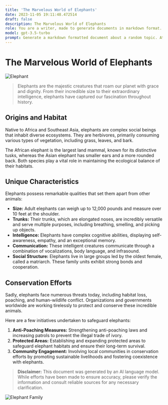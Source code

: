 ```yaml
---
title: 'The Marvelous World of Elephants'
date: 2023-11-05 19:11:48.472514
draft: false
description: The Marvelous World of Elephants
role: You are a writer, made to generate documents in markdown format. It is very important that all of the documents you generate are in valid markdown format.
model: gpt-3.5-turbo
prompt: Generate a markdown formatted document about a random topic. At the bottom, include a disclaimer explaining that the document was generated by you. The first line of the document should be the title. Make sure that the entire document is in proper markdown format, using a mix of various tags to make the document visually appealing.
---
```


# The Marvelous World of Elephants

![Elephant](https://images.unsplash.com/photo-1528887326662-88ac53d96678)

> Elephants are the majestic creatures that roam our planet with grace and dignity. From their incredible size to their extraordinary intelligence, elephants have captured our fascination throughout history.

## Origins and Habitat

Native to Africa and Southeast Asia, elephants are complex social beings that inhabit diverse ecosystems. They are herbivores, primarily consuming various types of vegetation, including grass, leaves, and bark.

The African elephant is the largest land mammal, known for its distinctive tusks, whereas the Asian elephant has smaller ears and a more rounded back. Both species play a vital role in maintaining the ecological balance of their habitats.

## Unique Characteristics

Elephants possess remarkable qualities that set them apart from other animals:

- **Size:** Adult elephants can weigh up to 12,000 pounds and measure over 10 feet at the shoulder.
- **Trunks:** Their trunks, which are elongated noses, are incredibly versatile and serve multiple purposes, including breathing, smelling, and picking up objects.
- **Intelligence:** Elephants have complex cognitive abilities, displaying self-awareness, empathy, and an exceptional memory.
- **Communication:** These intelligent creatures communicate through a combination of vocalizations, body language, and infrasound.
- **Social Structure:** Elephants live in large groups led by the oldest female, called a matriarch. These family units exhibit strong bonds and cooperation.

## Conservation Efforts

Sadly, elephants face numerous threats today, including habitat loss, poaching, and human-wildlife conflict. Organizations and governments worldwide are working tirelessly to protect and conserve these incredible animals.

Here are a few initiatives undertaken to safeguard elephants:

1. **Anti-Poaching Measures:** Strengthening anti-poaching laws and increasing patrols to prevent the illegal trade of ivory.
2. **Protected Areas:** Establishing and expanding protected areas to safeguard elephant habitats and ensure their long-term survival.
3. **Community Engagement:** Involving local communities in conservation efforts by promoting sustainable livelihoods and fostering coexistence with elephants.

> **Disclaimer:** This document was generated by an AI language model. While efforts have been made to ensure accuracy, please verify the information and consult reliable sources for any necessary clarification.

![Elephant Family](https://images.unsplash.com/photo-1606063193886-c86a69d74743)